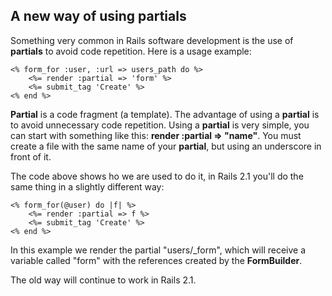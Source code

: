 ## A new way of using partials

Something very common in Rails software development is the use of **partials** to avoid code repetition. Here is a usage example:

	<% form_for :user, :url => users_path do %>
		<%= render :partial => 'form' %>
		<%= submit_tag 'Create' %>
	<% end %>

**Partial** is a code fragment (a template). The advantage of using a **partial** is to avoid unnecessary code repetition. Using a **partial** is very simple, you can start with something like this: **render :partial => "name"**. You must create a file with the same name of your **partial**, but using an underscore in front of it.

The code above shows ho we are used to do it, in Rails 2.1 you'll do the same thing in a slightly different way:

	<% form_for(@user) do |f| %>
		<%= render :partial => f %>
		<%= submit_tag 'Create' %>
	<% end %>

In this example we render the partial "users/\_form", which will receive a variable called "form" with the references created by the **FormBuilder**.

The old way will continue to work in Rails 2.1.
